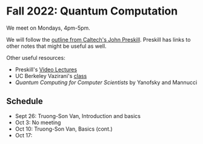 # Fall 2022: Quantum Computation

We meet on Mondays, 4pm-5pm.

We will follow the [outline from Caltech's John Preskill](http://theory.caltech.edu/~preskill/ph219/ph219_2021-22.html).
Preskill has links to other notes that might be useful as well.

Other useful resources:
- Preskill's [Video Lectures](https://www.youtube.com/playlist?list=PL0ojjrEqIyPy-1RRD8cTD_lF1hflo89Iu)
- UC Berkeley Vazirani's [class](https://www.youtube.com/playlist?list=PLXEJgM3ycgQW5ysL69uaEdPoof4it6seB)
- _Quantum Computing for Computer Scientists_ by Yanofsky and Mannucci

## Schedule
- Sept 26: Truong-Son Van, Introduction and basics
- Oct 3: No meeting
- Oct 10: Truong-Son Van, Basics (cont.)
- Oct 17: 
